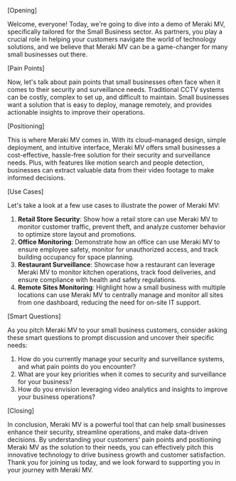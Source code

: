 [Opening]

Welcome, everyone! Today, we're going to dive into a demo of Meraki MV, specifically tailored for the Small Business sector. As partners, you play a crucial role in helping your customers navigate the world of technology solutions, and we believe that Meraki MV can be a game-changer for many small businesses out there.

[Pain Points]

Now, let's talk about pain points that small businesses often face when it comes to their security and surveillance needs. Traditional CCTV systems can be costly, complex to set up, and difficult to maintain. Small businesses want a solution that is easy to deploy, manage remotely, and provides actionable insights to improve their operations.

[Positioning]

This is where Meraki MV comes in. With its cloud-managed design, simple deployment, and intuitive interface, Meraki MV offers small businesses a cost-effective, hassle-free solution for their security and surveillance needs. Plus, with features like motion search and people detection, businesses can extract valuable data from their video footage to make informed decisions.

[Use Cases]

Let's take a look at a few use cases to illustrate the power of Meraki MV:

1. **Retail Store Security**: Show how a retail store can use Meraki MV to monitor customer traffic, prevent theft, and analyze customer behavior to optimize store layout and promotions.
2. **Office Monitoring**: Demonstrate how an office can use Meraki MV to ensure employee safety, monitor for unauthorized access, and track building occupancy for space planning.
3. **Restaurant Surveillance**: Showcase how a restaurant can leverage Meraki MV to monitor kitchen operations, track food deliveries, and ensure compliance with health and safety regulations.
4. **Remote Sites Monitoring**: Highlight how a small business with multiple locations can use Meraki MV to centrally manage and monitor all sites from one dashboard, reducing the need for on-site IT support.

[Smart Questions]

As you pitch Meraki MV to your small business customers, consider asking these smart questions to prompt discussion and uncover their specific needs:

1. How do you currently manage your security and surveillance systems, and what pain points do you encounter?
2. What are your key priorities when it comes to security and surveillance for your business?
3. How do you envision leveraging video analytics and insights to improve your business operations?

[Closing]

In conclusion, Meraki MV is a powerful tool that can help small businesses enhance their security, streamline operations, and make data-driven decisions. By understanding your customers' pain points and positioning Meraki MV as the solution to their needs, you can effectively pitch this innovative technology to drive business growth and customer satisfaction. Thank you for joining us today, and we look forward to supporting you in your journey with Meraki MV.